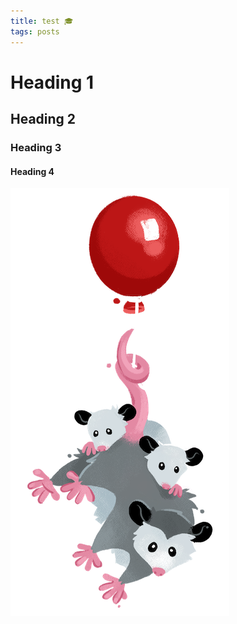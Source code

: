 ```yaml
---
title: test 🎓
tags: posts
--- 
```


# Heading 1
## Heading 2
### Heading 3 
#### Heading 4

![Moonrise Kingdom](possum.png)
